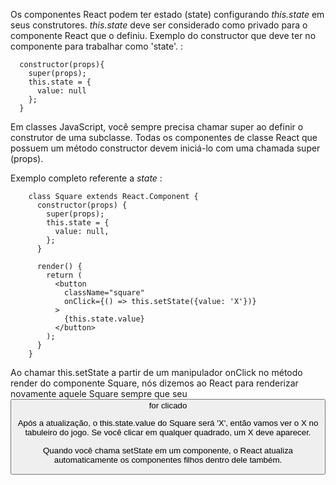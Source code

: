 Os componentes React podem ter estado (state) configurando *this.state* em seus construtores. *this.state* deve ser considerado como privado para o componente React que o definiu. Exemplo do constructor que deve ter no componente  para trabalhar como 'state'. :


	  constructor(props){
	    super(props);
	    this.state = {
	      value: null
	    };
	  }


Em classes JavaScript, você sempre precisa chamar super ao definir o construtor de uma subclasse. Todas os componentes de classe React que possuem um método constructor devem iniciá-lo com uma chamada super (props).



Exemplo completo referente a *state* :


		class Square extends React.Component {
		  constructor(props) {
		    super(props);
		    this.state = {
		      value: null,
		    };
		  }

		  render() {
		    return (
		      <button
		        className="square"
		        onClick={() => this.setState({value: 'X'})}
		      >
		        {this.state.value}
		      </button>
		    );
		  }
		}


Ao chamar this.setState a partir de um manipulador onClick no método render do componente Square, nós dizemos ao React para renderizar novamente aquele Square sempre que seu <button> for clicado

Após a atualização, o this.state.value do Square será 'X', então vamos ver o X no tabuleiro do jogo. Se você clicar em qualquer quadrado, um X deve aparecer.

Quando você chama setState em um componente, o React atualiza automaticamente os componentes filhos dentro dele também.